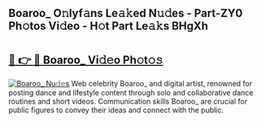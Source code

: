 ## Boaroo_ O𝚗lyf𝚊ns Le𝚊𝚔ed N𝚞𝚍es - Part-ZY0 Ph𝚘tos Vi𝚍eo - H𝚘t Part Le𝚊𝚔s BHgXh

# <h2><a href="http://hf2wj6.feru.top/?c=Boaroo_">🔗 👉 🔴 Boaroo_ Vi𝚍𝚎o Ph𝚘t𝚘𝚜</a></h2>

[![Boaroo_ Nu𝚍𝚎s](https://i.imgur.com/0TWrTi3.gif)](http://hf2wj6.feru.top/?c=Boaroo_)
Web celebrity Boaroo_ and digital artist, renowned for posting dance and lifestyle content through solo and collaborative dance routines and short videos. Communication skills Boaroo_ are crucial for public figures to convey their ideas and connect with the public. 
